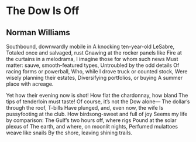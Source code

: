 # The Dow Is Off
## Norman Williams
Southbound, downwardly mobile in
A knocking ten-year-old LeSabre,
Totaled once and salvaged, rust
Gnawing at the rocker panels like
Fire at the curtains in a melodrama,
I imagine those for whom such news
Must matter: sauve, smooth-featured types,
Untroubled by the odd details
Of racing forms or powerball,
Who, while I drove truck or counted stock,
Were wisely planning their estates,
Diversifying portfolios, or buying
A summer place with acreage.

Yet how their evening now is shot!
How flat the chardonnay, how bland
The tips of tenderloin must taste!
Of course, it’s not the Dow alone—
The dollar’s through the roof, T-bills
Have plunged, and, even now, the wife
Is pussyfooting at the club.
How birdsong-sweet and full of joy
Seems my life by comparison:
The Gulf’s two hours off, where rigs
Pound at the solar plexus of
The earth, and where, on moonlit nights,
Perfumed mulattoes weave like snails
By the shore, leaving shining trails.